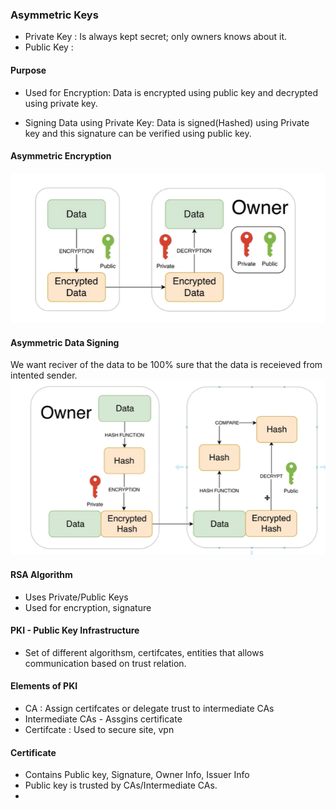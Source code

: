 ### Asymmetric Keys

- Private Key : Is always kept secret; only owners knows about it.
- Public Key  : 

#### Purpose
- Used for Encryption: Data is encrypted using public key and decrypted using private key.
 
 - Signing Data using Private Key: Data is signed(Hashed) using Private key and this signature can be verified using public key.


 #### Asymmetric Encryption 
  ![Asymmetric!](\networking\ssl\images\asymmetric.PNG)

#### Asymmetric Data Signing
We want reciver of the data to be 100% sure that the data is receieved from intented sender.
![AsymmetricSign!](\networking\ssl\images\asymmetricSigning.PNG)


#### RSA Algorithm
- Uses Private/Public Keys
- Used for encryption, signature

#### PKI - Public Key Infrastructure
- Set of different algorithsm, certifcates, entities  that allows communication based on trust relation.

#### Elements of PKI
- CA : Assign certifcates or delegate trust to intermediate CAs 
- Intermediate CAs - Assgins certificate
- Certifcate : Used to secure site, vpn

#### Certificate
- Contains Public key, Signature, Owner Info, Issuer Info
- Public key is trusted by CAs/Intermediate CAs.
- 
